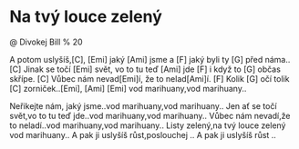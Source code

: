 # Na tvý louce zelený
@ Divokej Bill
% 20

A potom uslyšíš,[C], [Emi] jaký [Ami] jsme a [F] jaký byli ty [G] před náma..
[C] Jinak se točí [Emi] svět, vo to tu teď [Ami] jde [F] i když to [G] občas skřípe.
[C] Vůbec nám nevad[Emi]í, že to nelad[Ami]í. 
[F] Kolik [G] očí tolik [C] zorniček..[Emi], [Ami] [Emi] vod marihuany,vod marihuany..

Neřikejte nám, jaký jsme..vod marihuany,vod marihuany..
Jen ať se točí svět,vo to tu teď jde..vod marihuany,vod marihuany..
Vůbec nám nevadí,že to neladí..vod marihuany,vod marihuany..
Listy zelený,na tvý louce zelený vod marihuany..
A pak ji uslyšíš růst,poslouchej .. A pak ji uslyšíš růst ..